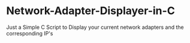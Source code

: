 # Network-Adapter-Displayer-in-C
Just a Simple C Script to Display your current network adapters and the corresponding IP's 
